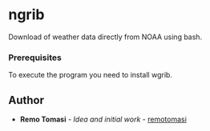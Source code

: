 # ngrib
Download of weather data directly from NOAA using bash.

### Prerequisites

To execute the program you need to install wgrib.

## Author

* **Remo Tomasi** - *Idea and initial work* - [remotomasi](https://github.com/remotomasi)
